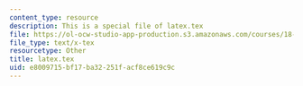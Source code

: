 ```yaml
---
content_type: resource
description: This is a special file of latex.tex
file: https://ol-ocw-studio-app-production.s3.amazonaws.com/courses/18-904-seminar-in-topology-spring-2011/e8009715bf17ba32251facf8ce619c9c_latex.tex
file_type: text/x-tex
resourcetype: Other
title: latex.tex
uid: e8009715-bf17-ba32-251f-acf8ce619c9c
---
```

